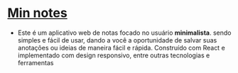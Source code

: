 # [Min notes](https://touzand.github.io/min-notes)

- Este é um aplicativo web de notas focado no usuário **minimalista**. sendo simples e fácil de usar, dando a você a oportunidade de salvar suas anotações ou ideias de maneira fácil e rápida. Construído com React e implementado com design responsivo, entre outras tecnologias e ferramentas
